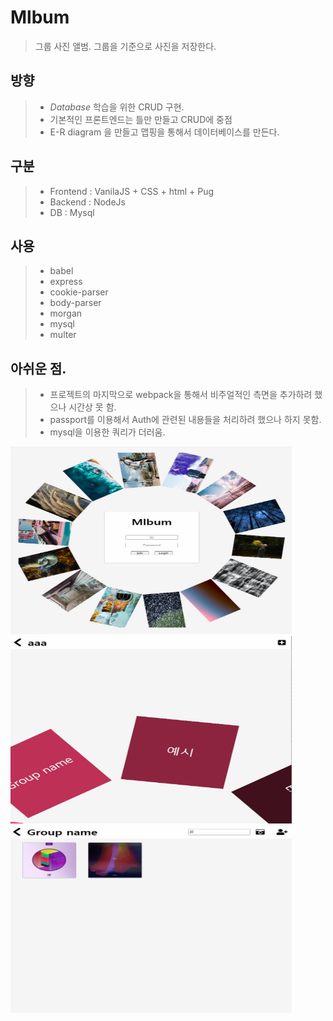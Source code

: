 # Mlbum
> 그룹 사진 앨범. 그룹을 기준으로 사진을 저장한다.

## 방향
> - *Database* 학습을 위한 CRUD 구현. 
> - 기본적인 프론트엔드는 틀만 만들고 CRUD에 중점
> - E-R diagram 을 만들고 맵핑을 통해서 데이터베이스를 만든다.

## 구분
> - Frontend  : VanilaJS + CSS + html + Pug
> - Backend   : NodeJs 
> - DB        : Mysql

## 사용
> - babel
> - express
> - cookie-parser
> - body-parser
> - morgan
> - mysql
> - multer

## 아쉬운 점.
> - 프로젝트의 마지막으로 webpack을 통해서 비주얼적인 측면을 추가하려 했으나 시간상 못 함.
> - passport를 이용해서 Auth에 관련된 내용들을 처리하려 했으나 하지 못함.
> - mysql을 이용한 쿼리가 더러움. 

<img src="/1.jpg" width="450px" height="300px"  alt="1"></img><br/>
<img src="/2.jpg" width="450px" height="300px"  alt="2"></img><br/>
<img src="/3.jpg" width="450px" height="300px"  alt="3"></img><br/>
